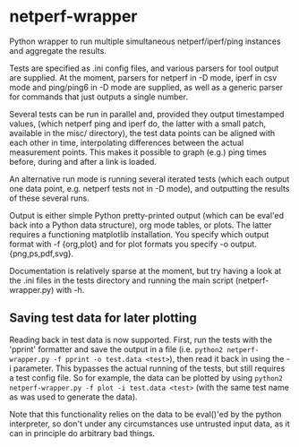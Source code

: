 netperf-wrapper
===============

Python wrapper to run multiple simultaneous netperf/iperf/ping instances and
aggregate the results.

Tests are specified as .ini config files, and various parsers for tool output
are supplied. At the moment, parsers for netperf in -D mode, iperf in csv mode
and ping/ping6 in -D mode are supplied, as well as a generic parser for commands
that just outputs a single number.

Several tests can be run in parallel and, provided they output timestamped
values, (which netperf ping and iperf do, the latter with a small patch,
available in the misc/ directory), the test data points can be aligned with each
other in time, interpolating differences between the actual measurement points.
This makes it possible to graph (e.g.) ping times before, during and after a
link is loaded.

An alternative run mode is running several iterated tests (which each output one
data point, e.g. netperf tests not in -D mode), and outputting the results of
these several runs.

Output is either simple Python pretty-printed output (which can be eval'ed back
into a Python data structure), org mode tables, or plots. The latter requires a
functioning matplotlib installation. You specify which output format with -f {org,plot} and for plot formats you specify -o output.{png,ps,pdf,svg}.

Documentation is relatively sparse at the moment, but try having a look at the
.ini files in the tests directory and running the main script
(netperf-wrapper.py) with -h.

## Saving test data for later plotting ##

Reading back in test data is now supported. First, run the tests with the
'pprint' formatter and save the output in a file (i.e. `python2
netperf-wrapper.py -f pprint -o test.data <test>`), then read it back in using
the -i parameter. This bypasses the actual running of the tests, but still
requires a test config file. So for example, the data can be plotted by using
`python2 netperf-wrapper.py -f plot -i test.data <test>` (with the same test
name as was used to generate the data).

Note that this functionality relies on the data to be eval()'ed by the python
interpreter, so don't under any circumstances use untrusted input data, as it
can in principle do arbitrary bad things.
